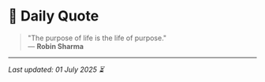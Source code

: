 # 📜 Daily Quote

> "The purpose of life is the life of purpose."  
> — **Robin Sharma**

---

_Last updated: 01 July 2025 ⏳_
